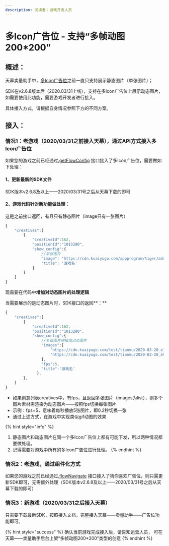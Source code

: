 ```yaml
---
description: 阅读者：游戏开发人员
---
```


# 多Icon广告位 - 支持“多帧动图200\*200”

## 概述：

天幕卖量助手中，[多Icon广告位](../selling/ad-types/more-icon.md)之前一直只支持展示静态图片（单张图片）；

SDK在v2.6.8版本后（2020.03/31上线），支持在多Icon广告位上展示动态图片，如需要使用此功能，需要游戏开发者进行接入。

具体接入方式，请根据自身情况参照下方的不同方案。

## 接入：

### 情况1：老游戏（2020/03/31之前接入天幕），通过API方式接入多Icon广告位

如果您的游戏之前已经通过[.getFlowConfig](../selling/dev-guide/api/get-ad-position-config.md) 接口接入了多Icon广告位，需要做如下处理：

#### 1、更新最新的SDK文件

SDK版本v2.6.8及以上——2020/03/31号之后从天幕下载的即可

#### 2、游戏代码针对新功能做处理：

这是之前接口返回，有且只有静态图片（image只有一张图片）

```javascript
{
    "creatives":[
        {
            "creativeId":162,
            "positionId":"1013280",
            "show_config":{
                //单张图片
                "image": "https://cdn.kuaiyugo.com/appprogram/tiger/admin/2018-11-06_6fe2c240-e1a7-11e8-bc47-27d9eee1c822.png",
                "title": '游戏名' 
            }
        }
    ]
}
```

现需要在代码中**增加对动态图片的处理逻辑**

当需要展示的是动态图片时，SDK接口的返回**：**

```javascript
{
    "creatives":[
        {                    
            "creativeId":162,
            "positionId":"1013280",
            "show_config":{
                //多张图片拼接成动态图片
                "images":[
                    "https://cdn.kuaiyugo.com/test/tianmu/2020-03-20_e16178806a5411eaa39ff9aa2d973067.png",
                    "https://cdn.kuaiyugo.com/test/tianmu/2020-03-20_e545dea06a5411eaa992514bb3382df2.png"
                ],
                "fps":5,
                "title":'游戏名' 
              },
        },
    ]  
}
```

* 如果创意列表creatives中，有fps，且返回多张图片（images为list），则多个图片素材需渲染为动态图片——按照fps切换每张图片
* 示例：fps=5，意味着每秒播放5张图片，即0.2秒切换一张
* 通过上述方式，在游戏中实现类似gif动图的效果

{% hint style="info" %}
1. 静态图片和动态图片在同一个多Icon广告位上都有可能下发，所以两种情况都要做处理。
2. 记得需要对游戏中所有的多Icon广告位进行处理。
{% endhint %}

### 情况2：老游戏，通过组件化方式

如果您的游戏之前已经通过[.flowNavigate](../selling/dev-guide/api/landing.md) 接口接入了猜你喜欢广告位，则只需更新SDK即可，无需额外处理（SDK版本v2.6.8及以上——2020/03/31号之后从天幕下载的即可）

### 情况3：新游戏（2020/03/31之后接入天幕）

只需要下载最新SDK，按照接入文档，完整接入天幕——卖量助手——广告位功能即可。

{% hint style="success" %}
确认当前游戏完成接入后，请告知运营人员， 可在天幕——卖量助手后台上架“多帧动图200\*200”类型的创意
{% endhint %}

